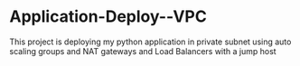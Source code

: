 # Application-Deploy--VPC
This project is deploying my python application in private subnet using auto scaling groups and NAT gateways and Load Balancers with a jump host
